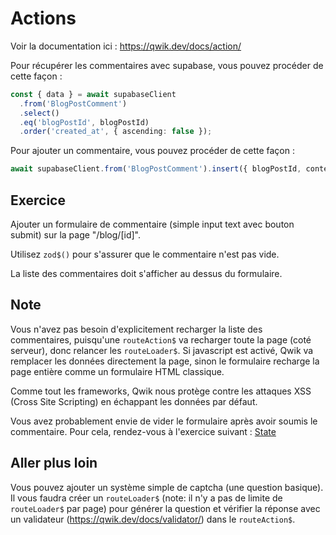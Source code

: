 # Actions

Voir la documentation ici : https://qwik.dev/docs/action/

Pour récupérer les commentaires avec supabase, vous pouvez procéder de cette façon :

```typescript
const { data } = await supabaseClient
  .from('BlogPostComment')
  .select()
  .eq('blogPostId', blogPostId)
  .order('created_at', { ascending: false });
```

Pour ajouter un commentaire, vous pouvez procéder de cette façon :

```typescript
await supabaseClient.from('BlogPostComment').insert({ blogPostId, content });
```

## Exercice

Ajouter un formulaire de commentaire (simple input text avec bouton submit) sur la page "/blog/[id]".

Utilisez `zod$()` pour s'assurer que le commentaire n'est pas vide.

La liste des commentaires doit s'afficher au dessus du formulaire.

## Note

Vous n'avez pas besoin d'explicitement recharger la liste des commentaires, puisqu'une `routeAction$` va recharger toute la page (coté serveur), donc relancer les `routeLoader$`. Si javascript est activé, Qwik va remplacer les données directement la page, sinon le formulaire recharge la page entière comme un formulaire HTML classique.

Comme tout les frameworks, Qwik nous protège contre les attaques XSS (Cross Site Scripting) en échappant les données par défaut.

Vous avez probablement envie de vider le formulaire après avoir soumis le commentaire. Pour cela, rendez-vous à l'exercice suivant : [State](./06-state.md)

## Aller plus loin

Vous pouvez ajouter un système simple de captcha (une question basique). Il vous faudra créer un `routeLoader$` (note: il n'y a pas de limite de `routeLoader$` par page) pour générer la question et vérifier la réponse avec un validateur (https://qwik.dev/docs/validator/) dans le `routeAction$`.
